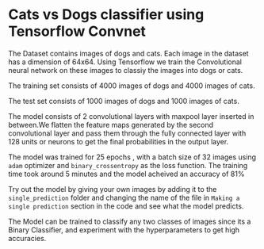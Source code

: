 # Cats vs Dogs classifier using Tensorflow Convnet

The Dataset contains images of dogs and cats. Each image in the dataset has a dimension of 64x64. Using Tensorflow we train the Convolutional neural network on these images to classiy the images into dogs or cats.

 The training set consists of 4000 images of dogs and 4000 images of cats.

 The test set consists of 1000 images of dogs and 1000 images of cats.

The model consists of 2 convolutional layers with maxpool layer inserted in between.We flatten the feature maps generated by the second convolutional layer and pass them through the fully connected layer with 128 units or neurons to get the final probabilities in the output layer.

The model was trained for 25 epochs , with a batch size of 32 images using `adam` optimizer and `binary_crossentropy` as the loss function. The training time took around 5 minutes and the model acheived an accuracy of 81%

Try out the model by giving your own images by adding it to the ```single_prediction``` folder and changing the name of the file in ```Making a single prediction``` section in the code and see what the model predicts.

The Model can be trained to classify any two classes of images since its a Binary Classifier, and experiment with the hyperparameters to get high accuracies.
